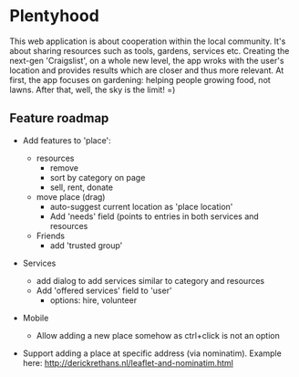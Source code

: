 Plentyhood
==========

This web application is about cooperation within the local community.
It's about sharing resources such as tools, gardens, services etc. 
Creating the next-gen 'Craigslist', on a whole new level, the app wroks with 
the user's location and provides results which are closer and thus more relevant.
At first, the app focuses on gardening: helping people growing food, not lawns.
After that, well, the sky is the limit! =)


Feature roadmap
---------------
- Add features to 'place':
	- resources
      - remove
      - sort by category on page
      - sell, rent, donate
  - move place (drag)
	- auto-suggest current location as 'place location'
	- Add 'needs' field (points to entries in both services and resources
  - Friends
    - add 'trusted group'
- Services
	- add dialog to add services similar to category and resources
	- Add 'offered services' field to 'user'
		- options: hire, volunteer

- Mobile
	- Allow adding a new place somehow as ctrl+click is not an option

- Support adding a place at specific address (via nominatim). 
	Example here: http://derickrethans.nl/leaflet-and-nominatim.html

